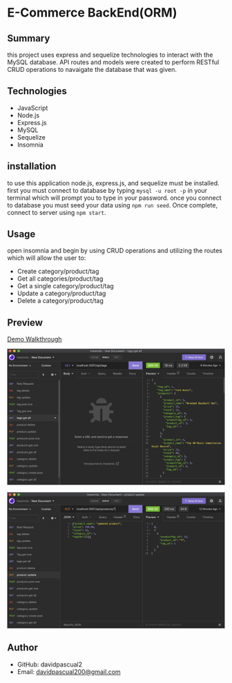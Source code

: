 # E-Commerce BackEnd(ORM)

## Summary
this project uses express and sequelize technologies to interact with the MySQL database. API routes and models were created to perform RESTful CRUD operations to navaigate the database that was given.
 

## Technologies 
* JavaScript
* Node.js
* Express.js
* MySQL
* Sequelize
* Insomnia

## installation
to use this application node.js, express.js, and sequelize must be installed. first you must connect to database by typing `mysql -u root -p` in your terminal which will prompt you to type in your password. once you connect to database you must seed your data using `npm run seed`. Once complete, connect to server using `npm start`.

## Usage
open insomnia and begin by using CRUD operations and utilizing the routes which will allow the user to:

- Create category/product/tag
- Get all categories/product/tag
- Get a single category/product/tag
- Update a category/product/tag
- Delete a category/product/tag

## Preview 

[Demo Walkthrough](https://youtu.be/1OXCz94EXoY)

![Screenshot 1](./assets/ecommerce-SS1.png)

![Screenshot 2](./assets/ecommerce-SS2.png)

## Author
- GitHub: davidpascual2
- Email: davidpascual200@gmail.com